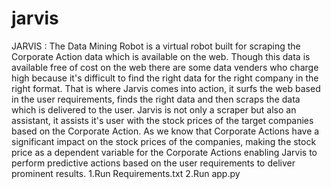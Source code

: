 # jarvis
JARVIS : The Data Mining Robot is a virtual robot built for scraping the Corporate
Action data which is available on the web. Though this data is available free of cost on the
web there are some data venders who charge high because it's difficult to find the right data
for the right company in the right format. That is where Jarvis comes into action, it surfs the
web based in the user requirements, finds the right data and then scraps the data which is
delivered to the user. Jarvis is not only a scraper but also an assistant, it assists it's user with
the stock prices of the target companies based on the Corporate Action. As we know that
Corporate Actions have a significant impact on the stock prices of the companies, making the
stock price as a dependent variable for the Corporate Actions enabling Jarvis to perform
predictive actions based on the user requirements to deliver prominent results.
1.Run Requirements.txt
2.Run app.py
